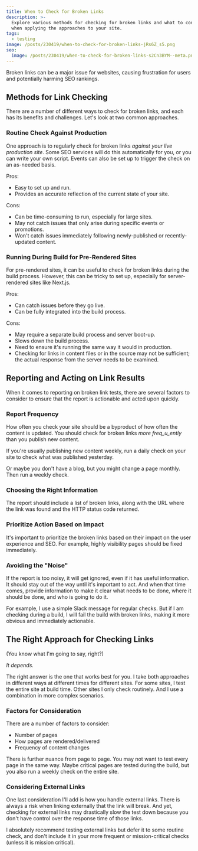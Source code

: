 ```yaml
---
title: When to Check for Broken Links
description: >-
  Explore various methods for checking for broken links and what to consider
  when applying the approaches to your site.
tags:
  - testing
image: /posts/230419/when-to-check-for-broken-links-jRs6Z_s5.png
seo:
  image: /posts/230419/when-to-check-for-broken-links-s2Cn3BYM--meta.png
---
```


Broken links can be a major issue for websites, causing frustration for users and potentially harming SEO rankings.

## Methods for Link Checking

There are a number of different ways to check for broken links, and each has its benefits and challenges. Let's look at two common approaches.

### Routine Check Against Production

One approach is to regularly check for broken links _against your live production site_. Some SEO services will do this automatically for you, or you can write your own script. Events can also be set up to trigger the check on an as-needed basis.

Pros:

- Easy to set up and run.
- Provides an accurate reflection of the current state of your site.

Cons:

- Can be time-consuming to run, especially for large sites.
- May not catch issues that only arise during specific events or promotions.
- Won't catch issues immediately following newly-published or recently-updated content.

### Running During Build for Pre-Rendered Sites

For pre-rendered sites, it can be useful to check for broken links during the build process. However, this can be tricky to set up, especially for server-rendered sites like Next.js.

Pros:

- Can catch issues before they go live.
- Can be fully integrated into the build process.

Cons:

- May require a separate build process and server boot-up.
- Slows down the build process.
- Need to ensure it's running the same way it would in production.
- Checking for links in content files or in the source may not be sufficient; the actual response from the server needs to be examined.

## Reporting and Acting on Link Results

When it comes to reporting on broken link tests, there are several factors to consider to ensure that the report is actionable and acted upon quickly.

### Report Frequency

How often you check your site should be a byproduct of how often the content is updated. You should check for broken links _more freq_u_ently_ than you publish new content.

If you're usually publishing new content weekly, run a daily check on your site to check what was published yesterday.

Or maybe you don't have a blog, but you might change a page monthly. Then run a weekly check.

### Choosing the Right Information

The report should include a list of broken links, along with the URL where the link was found and the HTTP status code returned.

### Prioritize Action Based on Impact

It's important to prioritize the broken links based on their impact on the user experience and SEO. For example, highly visibility pages should be fixed immediately.

### Avoiding the "Noise"

If the report is too noisy, it will get ignored, even if it has useful information. It should stay out of the way until it's important to act. And when that time comes, provide information to make it clear what needs to be done, where it should be done, and who is going to do it.

For example, I use a simple Slack message for regular checks. But if I am checking during a build, I will fail the build with broken links, making it more obvious and immediately actionable.

## The Right Approach for Checking Links

(You know what I'm going to say, right?)

_It depends._

The right answer is the one that works best for you. I take both approaches in different ways at different times for different sites. For some sites, I test the entire site at build time. Other sites I only check routinely. And I use a combination in more complex scenarios.

### Factors for Consideration

There are a number of factors to consider:

- Number of pages
- How pages are rendered/delivered
- Frequency of content changes

There is further nuance from page to page. You may not want to test every page in the same way. Maybe critical pages are tested during the build, but you also run a weekly check on the entire site.

### Considering External Links

One last consideration I'll add is how you handle external links. There is always a risk when linking externally that the link will break. And yet, checking for external links may drastically slow the test down because you don't have control over the response time of those links.

I absolutely recommend testing external links but defer it to some routine check, and don't include it in your more frequent or mission-critical checks (unless it is mission critical).
